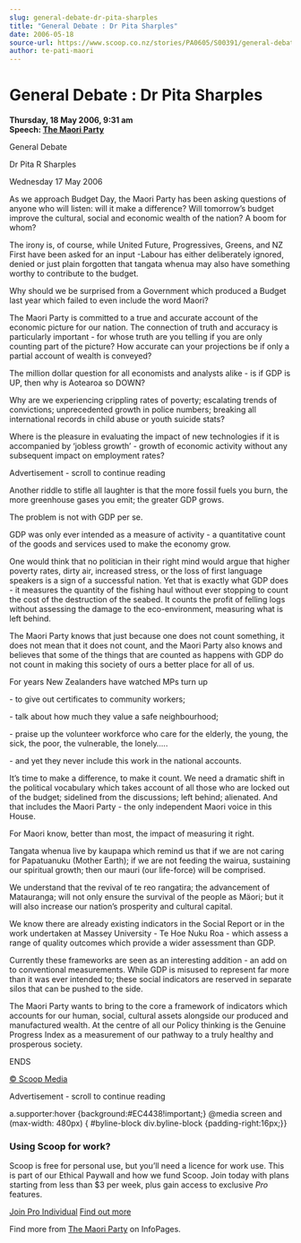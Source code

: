 ```yaml
---
slug: general-debate-dr-pita-sharples
title: "General Debate : Dr Pita Sharples"
date: 2006-05-18
source-url: https://www.scoop.co.nz/stories/PA0605/S00391/general-debate-dr-pita-sharples.htm
author: te-pati-maori
---
```

General Debate : Dr Pita Sharples
=================================

**Thursday, 18 May 2006, 9:31 am**  
**Speech: [The Maori Party](https://info.scoop.co.nz/The_Maori_Party)**

General Debate

Dr Pita R Sharples

Wednesday 17 May 2006

As we approach Budget Day, the Maori Party has been asking questions of anyone who will listen: will it make a difference? Will tomorrow’s budget improve the cultural, social and economic wealth of the nation? A boom for whom?

The irony is, of course, while United Future, Progressives, Greens, and NZ First have been asked for an input -Labour has either deliberately ignored, denied or just plain forgotten that tangata whenua may also have something worthy to contribute to the budget.

Why should we be surprised from a Government which produced a Budget last year which failed to even include the word Maori?

The Maori Party is committed to a true and accurate account of the economic picture for our nation. The connection of truth and accuracy is particularly important - for whose truth are you telling if you are only counting part of the picture? How accurate can your projections be if only a partial account of wealth is conveyed?

The million dollar question for all economists and analysts alike - is if GDP is UP, then why is Aotearoa so DOWN?

Why are we experiencing crippling rates of poverty; escalating trends of convictions; unprecedented growth in police numbers; breaking all international records in child abuse or youth suicide stats?

Where is the pleasure in evaluating the impact of new technologies if it is accompanied by ‘jobless growth’ - growth of economic activity without any subsequent impact on employment rates?

Advertisement - scroll to continue reading





Another riddle to stifle all laughter is that the more fossil fuels you burn, the more greenhouse gases you emit; the greater GDP grows.

The problem is not with GDP per se.

GDP was only ever intended as a measure of activity - a quantitative count of the goods and services used to make the economy grow.

One would think that no politician in their right mind would argue that higher poverty rates, dirty air, increased stress, or the loss of first language speakers is a sign of a successful nation. Yet that is exactly what GDP does - it measures the quantity of the fishing haul without ever stopping to count the cost of the destruction of the seabed. It counts the profit of felling logs without assessing the damage to the eco-environment, measuring what is left behind.

The Maori Party knows that just because one does not count something, it does not mean that it does not count, and the Maori Party also knows and believes that some of the things that are counted as happens with GDP do not count in making this society of ours a better place for all of us.

For years New Zealanders have watched MPs turn up

\- to give out certificates to community workers;

\- talk about how much they value a safe neighbourhood;

\- praise up the volunteer workforce who care for the elderly, the young, the sick, the poor, the vulnerable, the lonely…..

\- and yet they never include this work in the national accounts.

It’s time to make a difference, to make it count. We need a dramatic shift in the political vocabulary which takes account of all those who are locked out of the budget; sidelined from the discussions; left behind; alienated. And that includes the Maori Party - the only independent Maori voice in this House.

For Maori know, better than most, the impact of measuring it right.

Tangata whenua live by kaupapa which remind us that if we are not caring for Papatuanuku (Mother Earth); if we are not feeding the wairua, sustaining our spiritual growth; then our mauri (our life-force) will be comprised.

We understand that the revival of te reo rangatira; the advancement of Matauranga; will not only ensure the survival of the people as Mäori; but it will also increase our nation’s prosperity and cultural capital.

We know there are already existing indicators in the Social Report or in the work undertaken at Massey University - Te Hoe Nuku Roa - which assess a range of quality outcomes which provide a wider assessment than GDP.

Currently these frameworks are seen as an interesting addition - an add on to conventional measurements. While GDP is misused to represent far more than it was ever intended to; these social indicators are reserved in separate silos that can be pushed to the side.

The Maori Party wants to bring to the core a framework of indicators which accounts for our human, social, cultural assets alongside our produced and manufactured wealth. At the centre of all our Policy thinking is the Genuine Progress Index as a measurement of our pathway to a truly healthy and prosperous society.

ENDS

[© Scoop Media](http://www.scoop.co.nz/about/terms.html)  

Advertisement - scroll to continue reading



a.supporter:hover {background:#EC4438!important;} @media screen and (max-width: 480px) { #byline-block div.byline-block {padding-right:16px;}}

### Using Scoop for work?

Scoop is free for personal use, but you’ll need a licence for work use. This is part of our Ethical Paywall and how we fund Scoop. Join today with plans starting from less than $3 per week, plus gain access to exclusive _Pro_ features.  
  
[Join Pro Individual](https://pro.scoop.co.nz/Individual/?from=ProIn24) [Find out more](https://pro.scoop.co.nz/using-scoop-for-work/?from=ProIn24)

Find more from [The Maori Party](https://info.scoop.co.nz/The_Maori_Party) on InfoPages.